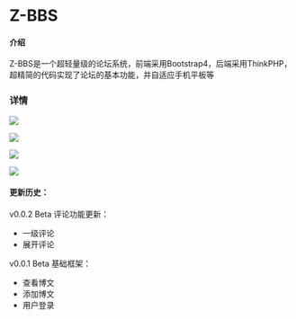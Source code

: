 # Z-BBS

#### 介绍
Z-BBS是一个超轻量级的论坛系统，前端采用Bootstrap4，后端采用ThinkPHP，超精简的代码实现了论坛的基本功能，并自适应手机平板等 

### 详情

![](https://i.bmp.ovh/imgs/2021/11/71478d7d8896d383.png)

![](https://i.bmp.ovh/imgs/2021/11/c9d18c1963407f80.png)

![](https://i.bmp.ovh/imgs/2021/11/8cf7a2cfac125511.png)

![](https://i.bmp.ovh/imgs/2021/11/b984e6e5ff4bc28f.png)

#### 更新历史：

v0.0.2 Beta 评论功能更新：

- 一级评论
- 展开评论

v0.0.1 Beta 基础框架：

- 查看博文
- 添加博文
- 用户登录
